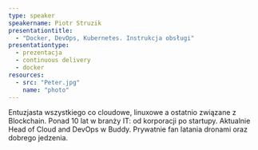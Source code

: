 ```yaml
---
type: speaker
speakername: Piotr Struzik
presentationtitle: 
  - "Docker, DevOps, Kubernetes. Instrukcja obsługi"
presentationtype: 
  - prezentacja
  - continuous delivery
  - docker
resources:
  - src: "Peter.jpg"
    name: "photo"
---
```


Entuzjasta wszystkiego co cloudowe, linuxowe a ostatnio związane z Blockchain. Ponad 10 lat w branży IT: od korporacji po startupy. Aktualnie Head of Cloud and DevOps w Buddy. Prywatnie fan latania dronami oraz dobrego jedzenia.